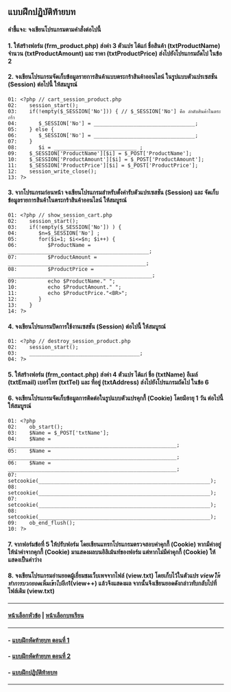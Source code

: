 ## แบบฝึกปฏิบัติท้ายบท
#### คำชี้แจง: จงเขียนโปรแกรมตามคำสั่งต่อไปนี้

#### 1. ให้สร้างฟอร์ม (frm_product.php) ส่งค่า 3 ตัวแปร ได้แก่ ชื่อสินค้า (txtProductName) จำนวน (txtProductAmount) และ ราคา (txtProductPrice) ส่งไปยังโปรแกรมถัดไป ในข้อ 2

#### 2.	จงเขียนโปรแกรมจัดเก็บข้อมูลรายการสินค้าแบบตระกร้าสินค้าออนไลน์ ในรูปแบบตัวแปรเซสชัน (Session) ต่อไปนี้ ให้สมบูรณ์
```
01:	<?php // cart_session_product.php
02:	   session_start();
03:	   if(!empty($_SESSION['No'])) { // $_SESSION['No'] คือ ลำดับสินค้าในตระกร้า
04:	      $_SESSION['No'] = _________________________________;
05:	   } else {
06:	      $_SESSION['No'] = _________________________________;
07:	   }
08:	      $i = ___________________________ ;
09:	   $_SESSION['ProductName'][$i] = $_POST['ProductName'];
10:	   $_SESSION['ProductAmount'][$i] = $_POST['ProductAmount'];
11:	   $_SESSION['ProductPrice'][$i] = $_POST['ProductPrice'];
12:	   session_write_close();
13:	?>
```

#### 3.	จากโปรแกรมก่อนหน้า จงเขียนโปรแกรมสำหรับตั้งค่ารับตัวแปรเซสชัน (Session) และ จัดเก็บข้อมูลรายการสินค้าในตระกร้าสินค้าออนไลน์ ให้สมบูรณ์ 
```
01:	<?php // show_session_cart.php
02:	   session_start();
03:	   if(!empty($_SESSION['No']) ) {
04:	      $n=$_SESSION['No'] ;
05:	      for($i=1; $i<=$n; $i++) {
06:	         $ProductName = ______________________________________________;
07:	         $ProductAmount = _____________________________________________;
08:	         $ProductPrice = _______________________________________________;
09:	         echo $ProductName." ";
10:	         echo $ProductAmount." ";
11:	         echo $ProductPrice."<BR>";
12:	      }
13:	   }
14:	?>
```

#### 4. จงเขียนโปรแกรมปิดการใช้งานเซสชัน (Session) ต่อไปนี้ ให้สมบูรณ์ 
```
01:	<?php // destroy_session_product.php
02:	   session_start();
03:	   ____________________________________;
04:	?>
```

#### 5.	ให้สร้างฟอร์ม (frm_contact.php) ส่งค่า 4 ตัวแปร ได้แก่ ชื่อ (txtName) อีเมล์ (txtEmail) เบอร์โทร (txtTel) และ ที่อยู่ (txtAddress) ส่งไปยังโปรแกรมถัดไป ในข้อ 6

#### 6.	จงเขียนโปรแกรมจัดเก็บข้อมูลการติดต่อในรูปแบบตัวแปรคุกกี้ (Cookie) โดยมีอายุ 1 วัน ต่อไปนี้ ให้สมบูรณ์ 
```
01:	<?php
02:	   ob_start();
03:	   $Name = $_POST['txtName'];
04:	   $Name = _______________________________________________________;
05:	   $Name = _______________________________________________________;
06:	   $Name = _______________________________________________________;
07:	   setcookie(________________________________________________________);
08:	   setcookie(________________________________________________________);
07:	   setcookie(________________________________________________________);
08:	   setcookie(________________________________________________________);
09:	   ob_end_flush();
10:	?>
```
#### 7. จากฟอร์มข้อที่ 5 ให้ปรับฟอร์ม โดยเขียนแทรกโปรแกรมตรวจสอบค่าคุกกี้ (Cookie) หากมีค่าอยู่ให้นำค่าจากคุกกี้ (Cookie) มาแสดงผลบนอิลิเม้นท์ของฟอร์ม แต่หากไม่มีค่าคุกกี้ (Cookie) ให้แสดงเป็นค่าว่าง

#### 8. จงเขียนโปรแกรมอ่านยอดผู้เยี่ยมชมเว็บเพจจากไฟล์ (view.txt) โดยเก็บไว้ในตัวแปร $view ให้ทำการบวกยอดเพิ่มเข้าไปอีก 1  ($view++) แล้วจึงแสดงผล จากนั้นจึงเขียนยอดดังกล่าวทับกลับไปที่ไฟล์เดิม (view.txt)

---
#### [หน้าเลือกหัวข้อ](README.md) | [หน้าเลือกบทเรียน](../README.md)
---
#### - [แบบฝึกหัดท้ายบท ตอนที่ 1](0630.md)
#### - [แบบฝึกหัดท้ายบท ตอนที่ 2](0650.md)
#### - [แบบฝึกปฏิบัติท้ายบท](0670.md)
---